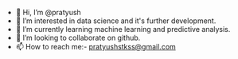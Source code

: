 - 👋 Hi, I’m @pratyush
- 👀 I’m interested in data science and it's further development.
- 🌱 I’m currently learning machine learning and predictive analysis.
- 💞️ I’m looking to collaborate on github.
- 📫 How to reach me:- pratyushstkss@gmail.com

<!---
pratyushhaihum/pratyushhaihum is a ✨ special ✨ repository because its `README.md` (this file) appears on your GitHub profile.
You can click the Preview link to take a look at your changes.
--->

